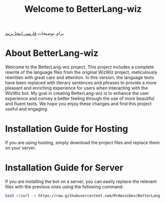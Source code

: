 <h1 align="center">Welcome to BetterLang-wiz</h1>

  <br><br>
  برای توضیحات <a href="https://github.com/MrAminiDev/NetOptix/blob/main/README-fa.md"> فارسی اینجا بزنید </a>


# About BetterLang-wiz

Welcome to the BetterLang-wiz project. This project includes a complete rewrite of the language files from the original WizWiz project, meticulously rewritten with great care and attention. In this version, the language texts have been replaced with literary sentences and phrases to provide a more pleasant and enriching experience for users when interacting with the WizWiz bot. My goal in creating BetterLang-wiz is to enhance the user experience and convey a better feeling through the use of more beautiful and fluent texts. We hope you enjoy these changes and find this project useful and engaging.

# Installation Guide for Hosting

If you are using hosting, simply download the project files and replace them on your server.

# Installation Guide for Server

If you are installing the bot on a server, you can easily replace the relevant files with the previous ones using the following command:


```sh
bash <(curl -s https://raw.githubusercontent.com/MrAminiDev/BetterLang-wiz/main/replace.sh)

```
